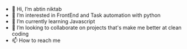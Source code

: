 - 👋 Hi, I’m abtin niktab
- 👀 I’m interested in FrontEnd and Task automation with python
- 🌱 I’m currently learning Javascript
- 💞️ I’m looking to collaborate on projects that's make me better at clean coding 
- 📫 How to reach me 

<!---
abtin78nk/abtin78nk is a ✨ special ✨ repository because its `README.md` (this file) appears on your GitHub profile.
You can click the Preview link to take a look at your changes.
--->

